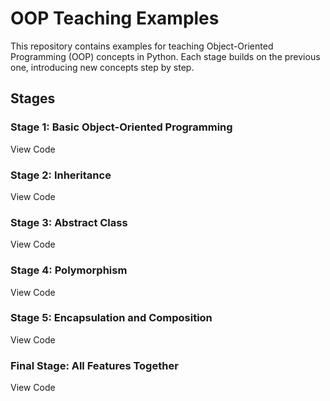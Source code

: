 # OOP Teaching Examples

This repository contains examples for teaching Object-Oriented Programming (OOP) concepts in Python. Each stage builds on the previous one, introducing new concepts step by step.

## Stages

### Stage 1: Basic Object-Oriented Programming
View Code

### Stage 2: Inheritance
View Code

### Stage 3: Abstract Class
View Code

### Stage 4: Polymorphism
View Code

### Stage 5: Encapsulation and Composition
View Code

### Final Stage: All Features Together
View Code
